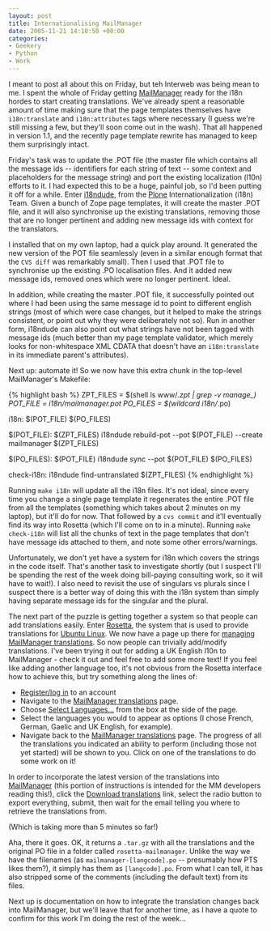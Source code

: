 ```yaml
---
layout: post
title: Internationalising MailManager
date: 2005-11-21 14:10:50 +00:00
categories:
- Geekery
- Python
- Work
---
```

I meant to post all about this on Friday, but teh Interweb was being mean to me.  I spent the whole of Friday getting <a href="http://www.logicalware.com/">MailManager</a> ready for the i18n hordes to start creating translations.  We've already spent a reasonable amount of time making sure that the page templates themselves have <code>i18n:translate</code> and <code>i18n:attributes</code> tags where necessary (I guess we're still missing a few, but they'll soon come out in the wash).  That all happened in version 1.1, and the recently page template rewrite has managed to keep them surprisingly intact.

Friday's task was to update the .POT file (the master file which contains all the message ids -- identifiers for each string of text -- some context and placeholders for the message string) and port the existing localization (l10n) efforts to it.  I had expected this to be a huge, painful job, so I'd been putting it off for a while.  Enter <a href="http://plone.org/products/i18ndude">i18ndude</a>, from the <a href="http://plone.org/">Plone</a> Internationalization (i18n) Team.  Given a bunch of Zope page templates, it will create the master .POT file, and it will also synchronise up the existing translations, removing those that are no longer pertinent and adding new message ids with context for the translators.

I installed that on my own laptop, had a quick play around.  It generated the new version of the POT file seamlessly (even in a similar enough format that the <code>CVS diff</code> was remarkably small).  Then I used that .POT file to synchronise up the existing .PO localisation files.  And it added new message ids, removed ones which were no longer pertinent.  Ideal.

In addition, while creating the master .POT file, it successfully pointed out where I had been using the same message id to point to different english strings (most of which were case changes, but it helped to make the strings consistent, or point out why they were deliberately not so).  Run in another form, i18ndude can also point out what strings have not been tagged with message ids (much better than my page template validator, which merely looks for non-whitespace XML CDATA that doesn't have an <code>i18n:translate</code> in its immediate parent's attributes).

Next up: automate it!  So we now have this extra chunk in the top-level MailManager's Makefile:

{% highlight bash %}
ZPT_FILES = $(shell ls www/*.zpt | grep -v manage_)
POT_FILE = i18n/mailmanager.pot
PO_FILES = $(wildcard i18n/*.po)

i18n: $(POT_FILE) $(PO_FILES)

$(POT_FILE): $(ZPT_FILES)
	i18ndude rebuild-pot --pot $(POT_FILE) --create mailmanager $(ZPT_FILES)

$(PO_FILES): $(POT_FILE)
	i18ndude sync --pot $(POT_FILE) $(PO_FILES)

check-i18n:
	i18ndude find-untranslated $(ZPT_FILES)
{% endhighlight %}

Running <code>make i18n</code> will update all the i18n files.  It's not ideal, since every time you change a single page template it regenerates the entire .POT file from all the templates (something which takes about 2 minutes on my laptop), but it'll do for now.  That followed by a <code>cvs commit</code> and it'll eventually find its way into Rosetta (which I'll come on to in a minute).  Running <code>make check-i18n</code> will list all the chunks of text in the page templates that don't have message ids attached to them, and note some other errors/warnings.

Unfortunately, we don't yet have a system for i18n which covers the strings in the code itself.  That's another task to investigate shortly (but I suspect I'll be spending the rest of the week doing bill-paying consulting work, so it will have to wait!).  I also need to revisit the use of singulars vs plurals since I suspect there is a better way of doing this with the i18n system than simply having separate message ids for the singular and the plural.

The next part of the puzzle is getting together a system so that people can add translations easily.  Enter <a href="https://launchpad.net/rosetta">Rosetta</a>, the system that is used to provide translations for <a href="http://www.ubuntulinux.org/">Ubuntu Linux</a>.  We now have a page up there for <a href="https://launchpad.net/products/mailmanager/+translations">managing MailManager translations</a>.  So now people can trivially add/modify translations.  I've been trying it out for adding a UK English l10n to MailManager - check it out and feel free to add some more text!  If you feel like adding another language too, it's not obvious from the Rosetta interface how to achieve this, but try something along the lines of:

<ul>
  <li><a href="https://launchpad.net/+login">Register/log in</a> to an account</li>
  <li>Navigate to the <a href="https://launchpad.net/products/mailmanager/+translations">MailManager translations</a> page.</li>
  <li>Choose <a href="https://launchpad.net/rosetta/prefs">Select Languages...</a> from the box at the side of the page.</li>
  <li>Select the languages you would to appear as options (I chose French, German, Gaelic and UK English, for example).</li>
  <li>Navigate back to the <a href="https://launchpad.net/products/mailmanager/+translations">MailManager translations</a> page.  The progress of all the translations you indicated an ability to perform (including those not yet started) will be shown to you.  Click on one of the translations to do some work on it!</li>
</ul>

In order to incorporate the latest version of the translations into <a href="http://www.logicalware.com/">MailManager</a> (this portion of instructions is intended for the MM developers reading this!), click the <a href="https://launchpad.net/products/mailmanager/+series/head/+pots/mailmanager/+export">Download translations</a> link, select the radio button to export everything, submit, then wait for the email telling you where to retrieve the translations from.

(Which is taking more than 5 minutes so far!)

Aha, there it goes.  OK, it returns a <code>.tar.gz</code> with all the translations and the original PO file in a folder called <code>rosetta-mailmanager</code>.  Unlike the way we have the filenames (as <code>mailmanager-[langcode].po</code> -- presumably how PTS likes them?), it simply has them as <code>[langcode].po</code>.  From what I can tell, it has also stripped some of the comments (including the default text) from its files.

Next up is documentation on how to integrate the translation changes back into MailManager, but we'll leave that for another time, as I have a quote to confirm for this work I'm doing the rest of the week...
